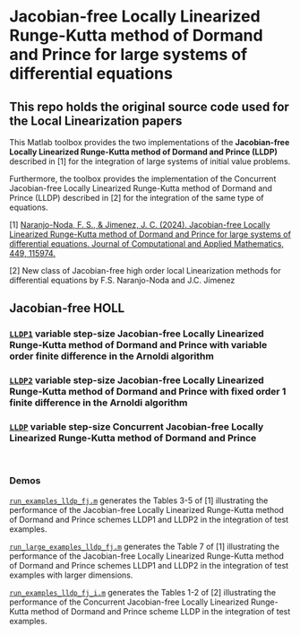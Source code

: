 # Jacobian-free Locally Linearized Runge-Kutta method of Dormand and Prince for large systems of differential equations

## This repo holds the original source code used for the Local Linearization papers

This Matlab toolbox provides the two implementations of the <strong> Jacobian-free Locally Linearized Runge-Kutta method of Dormand and Prince (LLDP)</strong> described in [1] for the integration of large systems of initial value problems.

Furthermore, the toolbox provides the implementation of the Concurrent Jacobian-free Locally Linearized Runge-Kutta method of Dormand and Prince (LLDP) described in [2] for the integration of the same type of equations.

[1] [Naranjo-Noda, F. S., & Jimenez, J. C. (2024). Jacobian-free Locally Linearized Runge-Kutta method of Dormand and Prince for large systems of differential equations. Journal of Computational and Applied Mathematics, 449, 115974.](https://doi.org/10.1016/j.cam.2024.115974)

[2] New class of Jacobian-free high order local Linearization methods for differential equations by F.S. Naranjo-Noda and J.C. Jimenez

## <strong>Jacobian-free HOLL</strong>

### [```LLDP1```](./llint/LLDP1.m) variable step-size Jacobian-free Locally Linearized Runge-Kutta method of Dormand and Prince with variable order finite difference in the Arnoldi algorithm

### [```LLDP2```](./llint/LLDP2.m) variable step-size Jacobian-free Locally Linearized Runge-Kutta method of Dormand and Prince with fixed order 1 finite difference in the Arnoldi algorithm

### [```LLDP```](./llint/LLDP.m) variable step-size Concurrent Jacobian-free Locally Linearized Runge-Kutta method of Dormand and Prince

<br/>

### <strong>Demos</strong>

[`run_examples_lldp_fj.m`](./demo/run_examples_lldp_fj.m) generates the Tables 3-5 of [1] illustrating the performance of the Jacobian-free Locally Linearized Runge-Kutta method of Dormand and Prince schemes LLDP1 and LLDP2 in the integration of test examples.

[`run_large_examples_lldp_fj.m`](./demo/run_large_examples_lldp_fj.m) generates the Table 7 of [1] illustrating the performance of the Jacobian-free Locally Linearized Runge-Kutta method of Dormand and Prince schemes LLDP1 and LLDP2 in the integration of test examples with larger dimensions.

[`run_examples_lldp_fj_i.m`](./demo_lldp/run_examples_lldp_fj_i.m) generates the Tables 1-2 of [2] illustrating the performance of the Concurrent Jacobian-free Locally Linearized Runge-Kutta method of Dormand and Prince scheme LLDP in the integration of test examples.
